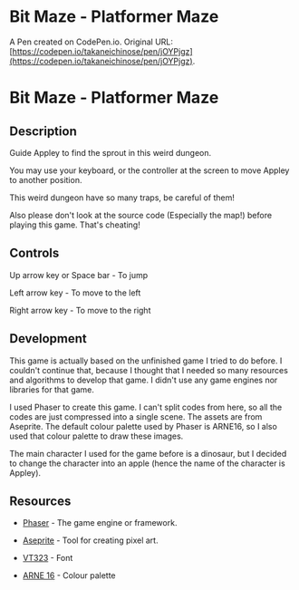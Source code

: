 # Bit Maze - Platformer Maze

A Pen created on CodePen.io. Original URL: [https://codepen.io/takaneichinose/pen/jOYPjgz](https://codepen.io/takaneichinose/pen/jOYPjgz).

# Bit Maze - Platformer Maze

## Description

Guide Appley to find the sprout in this weird dungeon.

You may use your keyboard, or the controller at the screen to move Appley to another position.

This weird dungeon have so many traps, be careful of them!

Also please don't look at the source code (Especially the map!) before playing this game. That's cheating!

## Controls

Up arrow key or Space bar - To jump

Left arrow key - To move to the left

Right arrow key - To move to the right

## Development

This game is actually based on the unfinished game I tried to do before. I couldn't continue that, because I thought that I needed so many resources and algorithms to develop that game. I didn't use any game engines nor libraries for that game.

I used Phaser to create this game. I can't split codes from here, so all the codes are just compressed into a single scene. The assets are from Aseprite. The default colour palette used by Phaser is ARNE16, so I also used that colour palette to draw these images.

The main character I used for the game before is a dinosaur, but I decided to change the character into an apple (hence the name of the character is Appley).

## Resources

- [Phaser](https://phaser.io) - The game engine or framework.

- [Aseprite](https://www.aseprite.org) - Tool for creating pixel art.

- [VT323](https://fonts.google.com/specimen/VT323) - Font

- [ARNE 16](https://lospec.com/palette-list/arne-16) - Colour palette
